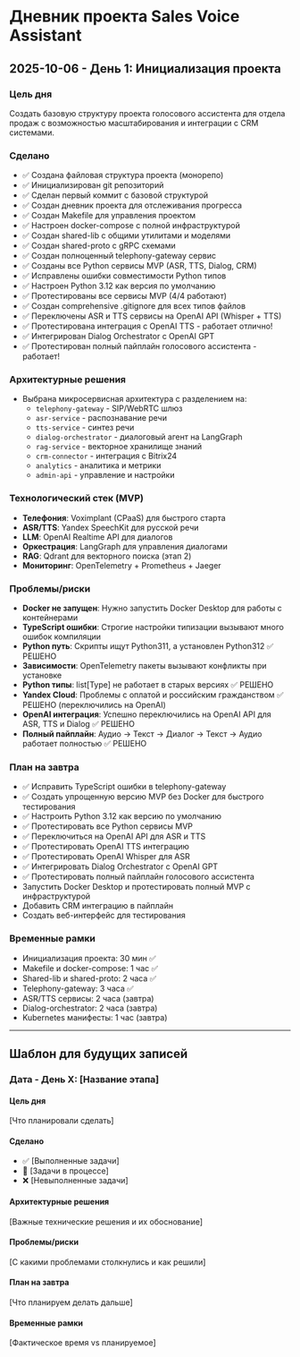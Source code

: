 # Дневник проекта Sales Voice Assistant

## 2025-10-06 - День 1: Инициализация проекта

### Цель дня
Создать базовую структуру проекта голосового ассистента для отдела продаж с возможностью масштабирования и интеграции с CRM системами.

### Сделано
- ✅ Создана файловая структура проекта (монорепо)
- ✅ Инициализирован git репозиторий
- ✅ Сделан первый коммит с базовой структурой
- ✅ Создан дневник проекта для отслеживания прогресса
- ✅ Создан Makefile для управления проектом
- ✅ Настроен docker-compose с полной инфраструктурой
- ✅ Создан shared-lib с общими утилитами и моделями
- ✅ Создан shared-proto с gRPC схемами
- ✅ Создан полноценный telephony-gateway сервис
- ✅ Созданы все Python сервисы MVP (ASR, TTS, Dialog, CRM)
- ✅ Исправлены ошибки совместимости Python типов
- ✅ Настроен Python 3.12 как версия по умолчанию
- ✅ Протестированы все сервисы MVP (4/4 работают)
- ✅ Создан comprehensive .gitignore для всех типов файлов
- ✅ Переключены ASR и TTS сервисы на OpenAI API (Whisper + TTS)
- ✅ Протестирована интеграция с OpenAI TTS - работает отлично!
- ✅ Интегрирован Dialog Orchestrator с OpenAI GPT
- ✅ Протестирован полный пайплайн голосового ассистента - работает!

### Архитектурные решения
- Выбрана микросервисная архитектура с разделением на:
  - `telephony-gateway` - SIP/WebRTC шлюз
  - `asr-service` - распознавание речи
  - `tts-service` - синтез речи  
  - `dialog-orchestrator` - диалоговый агент на LangGraph
  - `rag-service` - векторное хранилище знаний
  - `crm-connector` - интеграция с Bitrix24
  - `analytics` - аналитика и метрики
  - `admin-api` - управление и настройки

### Технологический стек (MVP)
- **Телефония**: Voximplant (CPaaS) для быстрого старта
- **ASR/TTS**: Yandex SpeechKit для русской речи
- **LLM**: OpenAI Realtime API для диалогов
- **Оркестрация**: LangGraph для управления диалогами
- **RAG**: Qdrant для векторного поиска (этап 2)
- **Мониторинг**: OpenTelemetry + Prometheus + Jaeger

### Проблемы/риски
- **Docker не запущен**: Нужно запустить Docker Desktop для работы с контейнерами
- **TypeScript ошибки**: Строгие настройки типизации вызывают много ошибок компиляции
- **Python путь**: Скрипты ищут Python311, а установлен Python312 ✅ РЕШЕНО
- **Зависимости**: OpenTelemetry пакеты вызывают конфликты при установке
- **Python типы**: list[Type] не работает в старых версиях ✅ РЕШЕНО
- **Yandex Cloud**: Проблемы с оплатой и российским гражданством ✅ РЕШЕНО (переключились на OpenAI)
- **OpenAI интеграция**: Успешно переключились на OpenAI API для ASR, TTS и Dialog ✅ РЕШЕНО
- **Полный пайплайн**: Аудио → Текст → Диалог → Текст → Аудио работает полностью ✅ РЕШЕНО

### План на завтра
- ✅ Исправить TypeScript ошибки в telephony-gateway
- ✅ Создать упрощенную версию MVP без Docker для быстрого тестирования
- ✅ Настроить Python 3.12 как версию по умолчанию
- ✅ Протестировать все Python сервисы MVP
- ✅ Переключиться на OpenAI API для ASR и TTS
- ✅ Протестировать OpenAI TTS интеграцию
- ✅ Протестировать OpenAI Whisper для ASR
- ✅ Интегрировать Dialog Orchestrator с OpenAI GPT
- ✅ Протестировать полный пайплайн голосового ассистента
- Запустить Docker Desktop и протестировать полный MVP с инфраструктурой
- Добавить CRM интеграцию в пайплайн
- Создать веб-интерфейс для тестирования

### Временные рамки
- Инициализация проекта: 30 мин ✅
- Makefile и docker-compose: 1 час ✅
- Shared-lib и shared-proto: 2 часа ✅
- Telephony-gateway: 3 часа ✅
- ASR/TTS сервисы: 2 часа (завтра)
- Dialog-orchestrator: 2 часа (завтра)
- Kubernetes манифесты: 1 час (завтра)

---

## Шаблон для будущих записей

### Дата - День X: [Название этапа]

#### Цель дня
[Что планировали сделать]

#### Сделано
- ✅ [Выполненные задачи]
- 🔄 [Задачи в процессе]
- ❌ [Невыполненные задачи]

#### Архитектурные решения
[Важные технические решения и их обоснование]

#### Проблемы/риски
[С какими проблемами столкнулись и как решили]

#### План на завтра
[Что планируем делать дальше]

#### Временные рамки
[Фактическое время vs планируемое]
